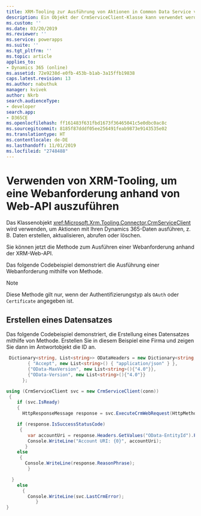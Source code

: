 ```yaml
---
title: XRM-Tooling zur Ausführung von Aktionen in Common Data Service verwenden | MicrosoftDocs
description: Ein Objekt der CrmServiceClient-Klasse kann verwendet werden, um Operationen mit Daten in Dynamics 365 zu erstellen, abzurufen, zu aktualisieren und zu löschen
ms.custom: ''
ms.date: 03/20/2019
ms.reviewer: ''
ms.service: powerapps
ms.suite: ''
ms.tgt_pltfrm: ''
ms.topic: article
applies_to:
- Dynamics 365 (online)
ms.assetid: 72e9238d-e0fb-453b-b1ab-3a15ffb19838
caps.latest.revision: 13
ms.author: nabuthuk
manager: kvivek
author: Nkrb
search.audienceType:
- developer
search.app:
- D365CE
ms.openlocfilehash: ff161483f631fbd1673f36465041c5e0dbc0ac8c
ms.sourcegitcommit: 8185f87dddf05ee256491feab9873e9143535e02
ms.translationtype: HT
ms.contentlocale: de-DE
ms.lasthandoff: 11/01/2019
ms.locfileid: "2748488"
---
```

# <a name="use-xrm-tooling-to-execute-a-web-request-against-web-api"></a>Verwenden von XRM-Tooling, um eine Webanforderung anhand von Web-API auszuführen

Das Klassenobjekt <xref:Microsoft.Xrm.Tooling.Connector.CrmServiceClient> wird verwenden, um Aktionen mit Ihren Dynamics 365-Daten ausführen, z. B. Daten erstellen, aktualisieren, abrufen oder löschen.

Sie können jetzt die <!--<xref:Microsoft.Xrm.Tooling.Connector.CrmServiceClient>.<xref:Microsoft.Xrm.Tooling.Connector.CrmServiceClient.ExecuteCrmWebRequest>--> Methode zum Ausführen einer Webanforderung anhand der XRM-Web-API.

Das folgende Codebeispiel demonstriert die Ausführung einer Webanforderung mithilfe von <!--<xref:Microsoft.Xrm.Tooling.Connector.CrmServiceClient.ExecuteCrmWebRequest>--> Methode. 

>[!NOTE]
> Diese Methode gilt nur, wenn der Authentifizierungstyp als `OAuth` oder `Certificate` angegeben ist.

## <a name="create-a-record"></a>Erstellen eines Datensatzes

Das folgende Codebeispiel demonstriert, die Erstellung eines Datensatzes mithilfe von <!--<xref:Microsoft.Xrm.Tooling.Connector.CrmServiceClient>.<xref:Microsoft.Xrm.Tooling.Connector.CrmServiceClient.ExecuteCrmWebRequest>--> Methode. Erstellen Sie in diesem Beispiel eine Firma und zeigen Sie dann im Antwortobjekt die ID an.  

```csharp
 Dictionary<string, List<string>> ODataHeaders = new Dictionary<string, List<string>>() {
        { "Accept", new List<string>() { "application/json" } },
        {"OData-MaxVersion", new List<string>(){"4.0"}},
        {"OData-Version", new List<string>(){"4.0"}}
      };

using (CrmServiceClient svc = new CrmServiceClient(conn))
 {
    if (svc.IsReady)
    {
      HttpResponseMessage response = svc.ExecuteCrmWebRequest(HttpMethod.Get, "accounts?$select=name", "{ \"name\":\"Test Account\"}", ODataHeaders, "application/json");

    if (response.IsSuccessStatusCode)
     {
        var accountUri = response.Headers.GetValues("OData-EntityId").FirstOrDefault();
        Console.WriteLine("Account URI: {0}", accountUri);
       }
    else
     {
       Console.WriteLine(response.ReasonPhrase);
        }

  }
    else
      {
        Console.WriteLine(svc.LastCrmError);
           }
}
```